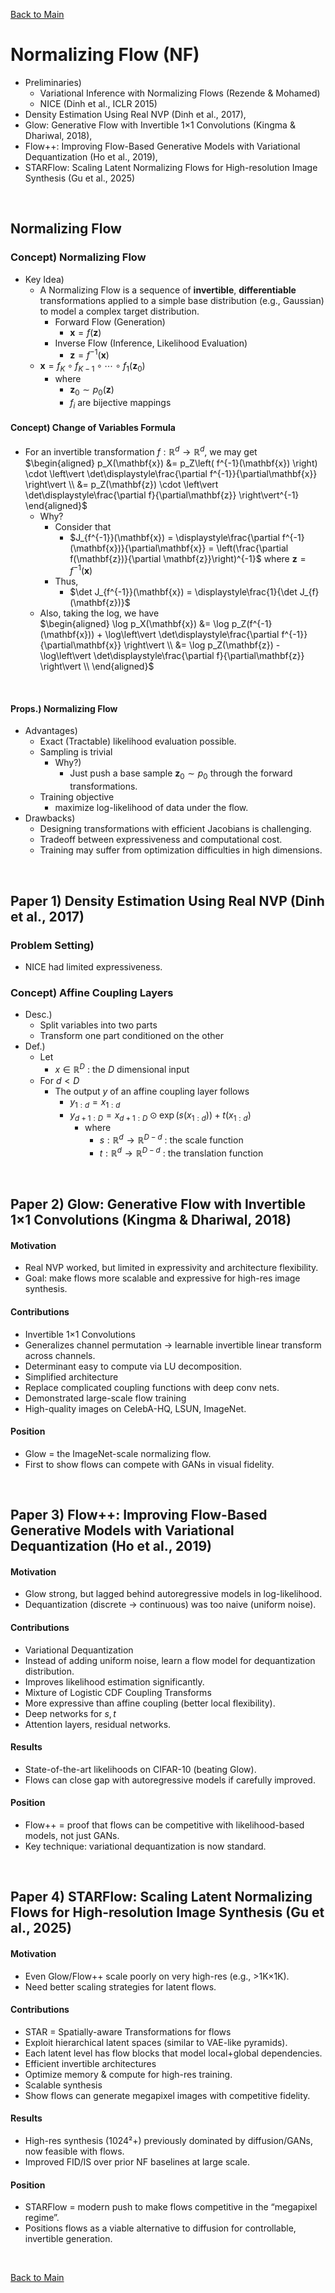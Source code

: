 [Back to Main](../main.md)

# Normalizing Flow (NF)	
- Preliminaries)
  - Variational Inference with Normalizing Flows (Rezende & Mohamed)
  - NICE (Dinh et al., ICLR 2015)
- Density Estimation Using Real NVP (Dinh et al., 2017),
- Glow: Generative Flow with Invertible 1×1 Convolutions (Kingma & Dhariwal, 2018),
- Flow++: Improving Flow-Based Generative Models with Variational Dequantization (Ho et al., 2019),
- STARFlow: Scaling Latent Normalizing Flows for High-resolution Image Synthesis (Gu et al., 2025)

<br>

## Normalizing Flow
### Concept) Normalizing Flow
- Key Idea)
  - A Normalizing Flow is a sequence of **invertible**, **differentiable** transformations applied to a simple base distribution (e.g., Gaussian) to model a complex target distribution.
    - Forward Flow (Generation)
      - $`\mathbf{x} = f(\mathbf{z})`$
    - Inverse Flow (Inference, Likelihood Evaluation)
      - $`\mathbf{z} = f^{-1}(\mathbf{x})`$
  - $`\mathbf{x} = f_K \circ f_{K-1} \circ\cdots\circ f_1(\mathbf{z}_0)`$
    - where
      - $`\mathbf{z}_0\sim p_0(\mathbf{z})`$
      - $`f_i`$ are bijective mappings

#### Concept) Change of Variables Formula
- For an invertible transformation $`f: \mathbb{R}^d \to \mathbb{R}^d`$, we may get   
  $`\begin{aligned}
    p_X(\mathbf{x}) 
    &= p_Z\left( f^{-1}(\mathbf{x}) \right) \cdot \left\vert \det\displaystyle\frac{\partial f^{-1}}{\partial\mathbf{x}} \right\vert \\
    &= p_Z(\mathbf{z}) \cdot \left\vert \det\displaystyle\frac{\partial f}{\partial\mathbf{z}} \right\vert^{-1}
  \end{aligned}`$
    - Why?
      - Consider that
        - $`J_{f^{-1}}(\mathbf{x}) = \displaystyle\frac{\partial f^{-1}(\mathbf{x})}{\partial\mathbf{x}} = \left(\frac{\partial f(\mathbf{z})}{\partial \mathbf{z}}\right)^{-1}`$ where $`\mathbf{z} = f^{-1}(\mathbf{x})`$
      - Thus,
        - $`\det J_{f^{-1}}(\mathbf{x}) = \displaystyle\frac{1}{\det J_{f}(\mathbf{z})}`$
  - Also, taking the log, we have   
    $`\begin{aligned}
        \log p_X(\mathbf{x}) 
        &= \log p_Z(f^{-1}(\mathbf{x})) + \log\left\vert \det\displaystyle\frac{\partial f^{-1}}{\partial\mathbf{x}} \right\vert \\
        &= \log p_Z(\mathbf{z}) - \log\left\vert \det\displaystyle\frac{\partial f}{\partial\mathbf{z}} \right\vert \\
    \end{aligned}`$

<br>

#### Props.) Normalizing Flow
- Advantages)
  - Exact (Tractable) likelihood evaluation possible.
  - Sampling is trivial
    - Why?)
      - Just push a base sample $`\mathbf{z}_0 \sim p_0`$ through the forward transformations.
  - Training objective
    - maximize log-likelihood of data under the flow.
- Drawbacks)
  - Designing transformations with efficient Jacobians is challenging.
  - Tradeoff between expressiveness and computational cost.
  - Training may suffer from optimization difficulties in high dimensions.


<br>


## Paper 1) Density Estimation Using Real NVP (Dinh et al., 2017)
### Problem Setting)
- NICE had limited expressiveness.

### Concept) Affine Coupling Layers
- Desc.)
  - Split variables into two parts
  - Transform one part conditioned on the other
- Def.)
  - Let
    - $`x\in\mathbb{R}^D`$ : the $`D`$ dimensional input
  - For $`d\lt D`$
    - The output $`y`$ of an affine coupling layer follows
      - $`y_{1:d} = x_{1:d}`$
      - $`y_{d+1:D} = x_{d+1:D} \odot\exp(s(x_{1:d})) + t(x_{1:d})`$
        - where
          - $`s:\mathbb{R}^d\rightarrow\mathbb{R}^{D-d}`$ : the scale function
          - $`t:\mathbb{R}^d\rightarrow\mathbb{R}^{D-d}`$ : the translation function

<br>


## Paper 2) Glow: Generative Flow with Invertible 1×1 Convolutions (Kingma & Dhariwal, 2018)
#### Motivation
- Real NVP worked, but limited in expressivity and architecture flexibility.
- Goal: make flows more scalable and expressive for high-res image synthesis.

#### Contributions
- Invertible 1×1 Convolutions
- Generalizes channel permutation → learnable invertible linear transform across channels.
- Determinant easy to compute via LU decomposition.
- Simplified architecture
- Replace complicated coupling functions with deep conv nets.
- Demonstrated large-scale flow training
- High-quality images on CelebA-HQ, LSUN, ImageNet.

#### Position
- Glow = the ImageNet-scale normalizing flow.
- First to show flows can compete with GANs in visual fidelity.


<br>


## Paper 3) Flow++: Improving Flow-Based Generative Models with Variational Dequantization (Ho et al., 2019)
#### Motivation
- Glow strong, but lagged behind autoregressive models in log-likelihood.
- Dequantization (discrete → continuous) was too naive (uniform noise).

#### Contributions
- Variational Dequantization
- Instead of adding uniform noise, learn a flow model for dequantization distribution.
- Improves likelihood estimation significantly.
- Mixture of Logistic CDF Coupling Transforms
- More expressive than affine coupling (better local flexibility).
- Deep networks for $`s,t`$
- Attention layers, residual networks.

#### Results
- State-of-the-art likelihoods on CIFAR-10 (beating Glow).
- Flows can close gap with autoregressive models if carefully improved.

#### Position
- Flow++ = proof that flows can be competitive with likelihood-based models, not just GANs.
- Key technique: variational dequantization is now standard.


<br>


## Paper 4) STARFlow: Scaling Latent Normalizing Flows for High-resolution Image Synthesis (Gu et al., 2025)
#### Motivation
- Even Glow/Flow++ scale poorly on very high-res (e.g., >1K×1K).
- Need better scaling strategies for latent flows.

#### Contributions
- STAR = Spatially-aware Transformations for flows
- Exploit hierarchical latent spaces (similar to VAE-like pyramids).
- Each latent level has flow blocks that model local+global dependencies.
- Efficient invertible architectures
- Optimize memory & compute for high-res training.
- Scalable synthesis
- Show flows can generate megapixel images with competitive fidelity.

#### Results
- High-res synthesis (1024²+) previously dominated by diffusion/GANs, now feasible with flows.
- Improved FID/IS over prior NF baselines at large scale.

#### Position
- STARFlow = modern push to make flows competitive in the “megapixel regime”.
- Positions flows as a viable alternative to diffusion for controllable, invertible generation.









<br>

[Back to Main](../main.md)